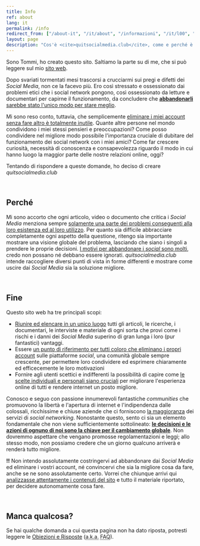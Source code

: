 ```yaml
---
title: Info
ref: about
lang: it
permalink: /info
redirect_from: ["/about-it", "/it/about", "/informazioni", "/it/l00", "/it/l0", "/it/level-0", "/it/level0", "/it/l-0", "/it/l-00", "/it/level00", "/it/level-00"]
layout: page
description: "Cos'è <cite>quitsocialmedia.club</cite>, come e perché è nato ed il suo fine"
---
```

Sono Tommi, ho creato questo sito. Saltiamo la parte su di me, che si può leggere sul mio [sito web](https://tommi.space/about-it "Tommi").

Dopo svariati tormentati mesi trascorsi a crucciarmi sui pregi e difetti dei *Social Media*, non ce la facevo più. Ero così stressato e ossessionato dai problemi etici che i social network pongono, così ossessionato da letture e documentari per capirne il funzionamento, da concludere che <u><strong>abbandonarli</strong> sarebbe stato l'unico modo per stare meglio</u>.

Mi sono reso conto, tuttavia, che semplicemente <u>eliminare i miei account senza fare altro è totalmente inutile</u>. Quante altre persone nel mondo condividono i miei stessi pensieri e preoccupazioni? Come posso condividere nel migliore modo possibile l'importanza cruciale di dubitare del funzionamento dei social network con i miei amici? Come far crescere curiosità, necessità di conoscenza e consapevolezza riguardo il modo in cui hanno luogo la maggior parte delle nostre relazioni online, oggi?

Tentando di rispondere a queste domande, ho deciso di creare <cite>quitsocialmedia.club</cite>

<br>

## Perché

Mi sono accorto che ogni articolo, video o documento che critica i *Social Media* menziona sempre <u>solamente una parte dei problemi conseguenti alla loro esistenza ed al loro utilizzo</u>. Per quanto sia difficile abbracciare completamente ogni aspetto della questione, ritengo sia importante mostrare una visione globale del problema, lasciando che siano i singoli a prendere le proprie decisioni. <u><a href="/it/why" target="_blank" title="Perché">I motivi</a> per abbandonare i <i>social</i> sono molti</u>, credo non possano né debbano essere ignorati. <cite>quitsocialmedia.club</cite> intende raccogliere diversi punti di vista in forme differenti e mostrare come uscire dai *Social Media* sia la soluzione migliore.

<br>

## Fine

Questo sito web ha tre principali scopi:

- <u>Riunire ed elencare in un unico luogo</u> tutti gli articoli, le ricerche, i documentari, le interviste e materiale di ogni sorta che provi come i rischi e i danni dei *Social Media* superino di gran lunga i loro (pur fantastici) vantaggi.
- Essere <u>un punto di riferimento per tutti coloro che eliminano i propri account</u> sulle piattaforme *social*, una comunità globale sempre crescente, per permettere loro condividere ed esprimere chiaramente ed efficecemente le loro motivazioni
- Fornire agli utenti scettici e indifferenti la possibilità di capire come <u>le scelte individuali e personali siano cruciali</u> per migliorare l'esperienza online di tutti e rendere internet un posto migliore.

Conosco e seguo con passione innumerevoli fantastiche *communities* che promuovono la libertà e l'apertura di internet e l'indipendenza dalle colossali, ricchissime e chiuse aziende che ci forniscono [la maggioranza](/it/what "Cos’è un Social Media") dei servizi di *social networking*. Nonostante questo, sento ci sia un elemento fondamentale che non viene sufficientemente sottolineato: **<u>le decisioni e le azioni di ognuno di noi sono la chiave per il cambiamento globale</u>**. Non dovremmo aspettare che vengano promosse regolamentazioni e leggi; allo stesso modo, non possiamo credere che un giorno qualcuno arriverà e renderà tutto migliore.

**!!** Non intendo assolutamente costringervi ad abbandonare dai *Social Media* ed eliminare i vostri account, né convincervi che sia la migliore cosa da fare, anche se ne sono assolutamente certo. Vorrei che chiunque arrivi qui <u>analizzasse attentamente i contenuti del sito</u> e tutto il materiale riportato, per decidere autonomamente cosa fare.

<br>

## Manca qualcosa?

Se hai qualche domanda a cui questa pagina non ha dato riposta, potresti leggere le [Obiezioni e Risposte](/it/faq "Obiezioni e risposte") (<abbr title="Also Known As">a.k.a.</abbr> <abbr title="Frequently Asked Questions">FAQ</abbr>).